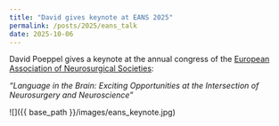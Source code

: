 ```yaml
---
title: "David gives keynote at EANS 2025"
permalink: /posts/2025/eans_talk
date: 2025-10-06
---
```


David Poeppel gives a keynote at the annual congress of the [European Association of Neurosurgical Societies](https://eanscongress.org/keynote-speakers/):

_“Language in the Brain: Exciting Opportunities at the Intersection of Neurosurgery and Neuroscience”_ 

![]({{ base_path }}/images/eans_keynote.jpg)
